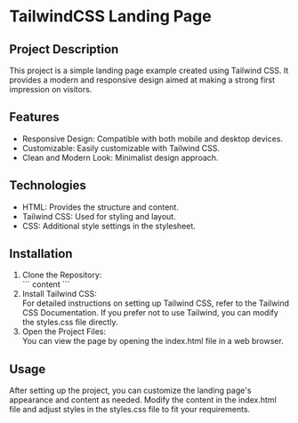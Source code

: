 # TailwindCSS Landing Page
## Project Description
<p>This project is a simple landing page example created using Tailwind CSS. It provides a modern and responsive design aimed at making a strong first impression on visitors.
</p>

## Features
<ul> <li>Responsive Design: Compatible with both mobile and desktop devices.</li>
<li> Customizable: Easily customizable with Tailwind CSS.</li>
<li>Clean and Modern Look: Minimalist design approach.</li>
</ul>

## Technologies
<ul>
  <li>HTML: Provides the structure and content.</li>
<li>Tailwind CSS: Used for styling and layout.</li>
<li>CSS: Additional style settings in the stylesheet.</li>
</ul>

## Installation
<ol> 
  <li>Clone the Repository:</li>
```<language>
content
```
<li> Install Tailwind CSS:</li>
For detailed instructions on setting up Tailwind CSS, refer to the Tailwind CSS Documentation. If you prefer not to use Tailwind, you can modify the styles.css file directly.

<li>Open the Project Files:</li>
You can view the page by opening the index.html file in a web browser.</ol>

## Usage
After setting up the project, you can customize the landing page's appearance and content as needed. Modify the content in the index.html file and adjust styles in the styles.css file to fit your requirements.
